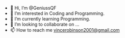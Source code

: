- 👋 Hi, I’m @GeniussQF
- 👀 I’m interested in Coding and Programming.
- 🌱 I’m currently learning Programming.
- 💞️ I’m looking to collaborate on ...
- 📫 How to reach me vincerobinson2001@gmail.com

<!---
GeniussQF/GeniussQF is a ✨ special ✨ repository because its `README.md` (this file) appears on your GitHub profile.
You can click the Preview link to take a look at your changes.
--->
